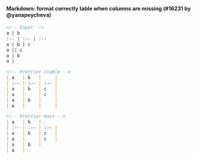 #### Markdown: format correctly table when columns are missing (#16231 by @yanapeycheva)

<!-- prettier-ignore -->
```md
<!-- Input -->
a | b
:-- | :-- | :--
a | b | c
a || c
a | b
a |

<!-- Prettier stable -->
| a   | b   |     |
| :-- | :-- | :-- |
| a   | b   | c   |
| a   |     | c   |
| a   | b   |     |
| a   |     |     |

<!-- Prettier main -->
| a   | b   |
| :-- | :-- | :-- |
| a   | b   | c   |
| a   |     | c   |
| a   | b   |
| a   |

```
